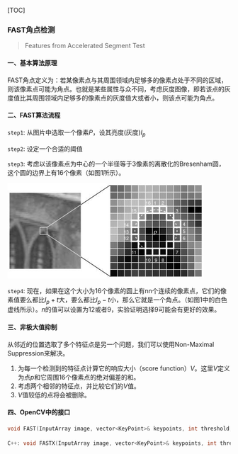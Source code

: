 [TOC]

### FAST角点检测

> Features from Accelerated Segment Test

#### 一、基本算法原理

FAST角点定义为：若某像素点与其周围领域内足够多的像素点处于不同的区域，则该像素点可能为角点。也就是某些属性与众不同，考虑灰度图像，即若该点的灰度值比其周围领域内足够多的像素点的灰度值大或者小，则该点可能为角点。

#### 二、FAST算法流程

`step1`: 从图片中选取一个像素$P$，设其亮度(灰度)$I_p$

`step2`: 设定一个合适的阈值

`step3`: 考虑以该像素点为中心的一个半径等于3像素的离散化的Bresenham圆，这个圆的边界上有16个像素（如图1所示）。

![](figs/fast.jpg)

`step4`: 现在，如果在这个大小为16个像素的圆上有nn个连续的像素点，它们的像素值要么都比$I_p+t$大，要么都比$I_p−t$小，那么它就是一个角点。（如图1中的白色虚线所示）。$n$的值可以设置为12或者9，实验证明选择9可能会有更好的效果。



#### 三、非极大值抑制

从邻近的位置选取了多个特征点是另一个问题，我们可以使用Non-Maximal Suppression来解决。

1. 为每一个检测到的特征点计算它的响应大小（score function）$V$。这里$V$定义为点$p$和它周围16个像素点的绝对偏差的和。
2. 考虑两个相邻的特征点，并比较它们的$V$值。
3. $V$值较低的点将会被删除。



#### 四、OpenCV中的接口

```c++
void FAST(InputArray image, vector<KeyPoint>& keypoints, int threshold, bool nonmaxSuppression=true )

C++: void FASTX(InputArray image, vector<KeyPoint>& keypoints, int threshold, bool nonmaxSuppression, int type)
```

